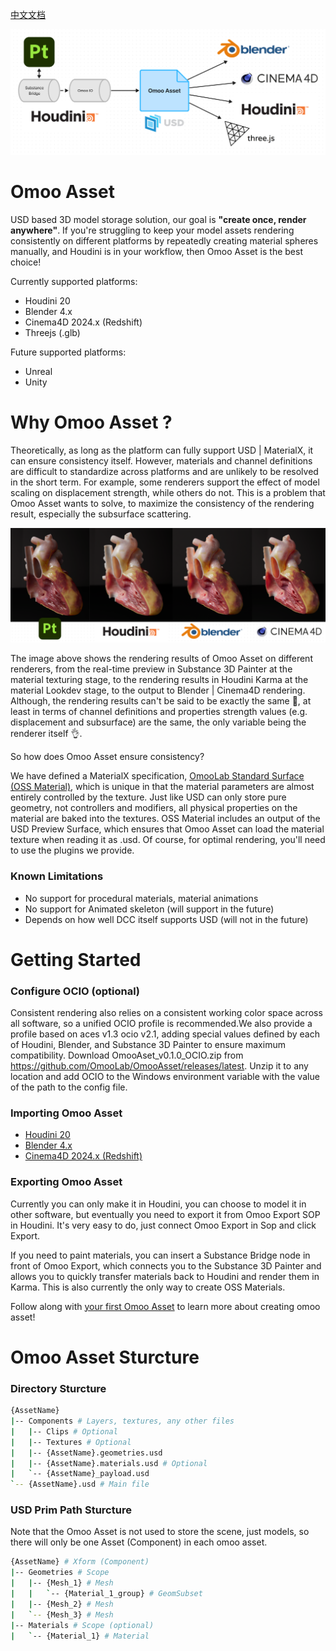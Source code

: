 [中文文档](https://uj6xfhbzp0.feishu.cn/wiki/L7dVwVfP7iffHskjHL0cjCaqnfc?from=from_copylink)

![alt text](docs/images/overview.png)

# Omoo Asset

USD based 3D model storage solution, our goal is **"create once, render anywhere"**.
If you're struggling to keep your model assets rendering consistently on different platforms by repeatedly creating material spheres manually, and Houdini is in your workflow, then Omoo Asset is the best choice!

Currently supported platforms:

- Houdini 20
- Blender 4.x
- Cinema4D 2024.x (Redshift)
- Threejs (.glb)

Future supported platforms:

- Unreal
- Unity

# Why Omoo Asset ?

Theoretically, as long as the platform can fully support USD | MaterialX, it can ensure consistency itself. However, materials and channel definitions are difficult to standardize across platforms and are unlikely to be resolved in the short term. For example, some renderers support the effect of model scaling on displacement strength, while others do not. This is a problem that Omoo Asset wants to solve, to maximize the consistency of the rendering result, especially the subsurface scattering.

![alt text](docs/images/results.png)

The image above shows the rendering results of Omoo Asset on different renderers, from the real-time preview in Substance 3D Painter at the material texturing stage, to the rendering results in Houdini Karma at the material Lookdev stage, to the output to Blender | Cinema4D rendering. Although, the rendering results can't be said to be exactly the same 🥲, at least in terms of channel definitions and properties strength values (e.g. displacement and subsurface) are the same, the only variable being the renderer itself 👌.

So how does Omoo Asset ensure consistency?

We have defined a MaterialX specification, [OmooLab Standard Surface (OSS Material)](docs/omoolab_standard_surface.md), which is unique in that the material parameters are almost entirely controlled by the texture. Just like USD can only store pure geometry, not controllers and modifiers, all physical properties on the material are baked into the textures. OSS Material includes an output of the USD Preview Surface, which ensures that Omoo Asset can load the material texture when reading it as .usd. Of course, for optimal rendering, you'll need to use the plugins we provide.

### Known Limitations

- No support for procedural materials, material animations
- No support for Animated skeleton (will support in the future)
- Depends on how well DCC itself supports USD (will not in the future)

# Getting Started

### Configure OCIO (optional)

Consistent rendering also relies on a consistent working color space across all software, so a unified OCIO profile is recommended.We also provide a profile based on aces v1.3 ocio v2.1, adding special values defined by each of Houdini, Blender, and Substance 3D Painter to ensure maximum compatibility.
Download OmooAset_v0.1.0_OCIO.zip from https://github.com/OmooLab/OmooAsset/releases/latest. Unzip it to any location and add OCIO to the Windows environment variable with the value of the path to the config file.

### Importing Omoo Asset

- [Houdini 20](docs/houdini.md)
- [Blender 4.x](docs/blender.md)
- [Cinema4D 2024.x (Redshift)](docs/cinema4d.md)

### Exporting Omoo Asset

Currently you can only make it in Houdini, you can choose to model it in other software, but eventually you need to export it from Omoo Export SOP in Houdini. It's very easy to do, just connect Omoo Export in Sop and click Export.

If you need to paint materials, you can insert a Substance Bridge node in front of Omoo Export, which connects you to the Substance 3D Painter and allows you to quickly transfer materials back to Houdini and render them in Karma. This is also currently the only way to create OSS Materials.

Follow along with [your first Omoo Asset](docs/your_first_omoo_asset.md) to learn more about creating omoo asset!

# Omoo Asset Sturcture

### Directory Sturcture

```bash
{AssetName}
|-- Components # Layers, textures, any other files
|   |-- Clips # Optional
|   |-- Textures # Optional
|   |-- {AssetName}.geometries.usd
|   |-- {AssetName}.materials.usd # Optional
|   `-- {AssetName}_payload.usd
`-- {AssetName}.usd # Main file
```

### USD Prim Path Sturcture

Note that the Omoo Asset is not used to store the scene, just models, so there will only be one Asset (Component) in each omoo asset.

```bash
{AssetName} # Xform (Component)
|-- Geometries # Scope
|   |-- {Mesh_1} # Mesh
|   |   `-- {Material_1_group} # GeomSubset
|   |-- {Mesh_2} # Mesh
|   `-- {Mesh_3} # Mesh
|-- Materials # Scope (optional)
|   `-- {Material_1} # Material
```

